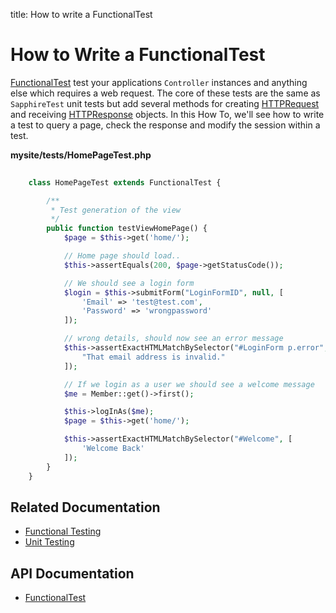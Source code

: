 title: How to write a FunctionalTest

# How to Write a FunctionalTest

[FunctionalTest](api:SilverStripe\Dev\FunctionalTest) test your applications `Controller` instances and anything else which requires a web request. The 
core of these tests are the same as `SapphireTest` unit tests but add several methods for creating [HTTPRequest](api:SilverStripe\Control\HTTPRequest)
and receiving [HTTPResponse](api:SilverStripe\Control\HTTPResponse) objects. In this How To, we'll see how to write a test to query a page, check the
response and modify the session within a test.

**mysite/tests/HomePageTest.php**


```php
	
	class HomePageTest extends FunctionalTest {

		/**
		 * Test generation of the view
		 */
		public function testViewHomePage() {
			$page = $this->get('home/');

			// Home page should load..
			$this->assertEquals(200, $page->getStatusCode());

			// We should see a login form
			$login = $this->submitForm("LoginFormID", null, [
				'Email' => 'test@test.com',
				'Password' => 'wrongpassword'
			]);

			// wrong details, should now see an error message
			$this->assertExactHTMLMatchBySelector("#LoginForm p.error", [
				"That email address is invalid."
			]);

			// If we login as a user we should see a welcome message
			$me = Member::get()->first();

			$this->logInAs($me);
			$page = $this->get('home/');

			$this->assertExactHTMLMatchBySelector("#Welcome", [
				'Welcome Back'
			]);
		}
	}

```

## Related Documentation

* [Functional Testing](../functional_testing)
* [Unit Testing](../unit_testing)

## API Documentation

* [FunctionalTest](api:SilverStripe\Dev\FunctionalTest)
